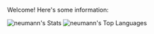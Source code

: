 Welcome! Here's some information:

![neumann's Stats](https://github-readme-stats.vercel.app/api?username=neumann&theme=vue-dark&show_icons=true&hide_border=false&count_private=true) ![neumann's Top Languages](https://github-readme-stats.vercel.app/api/top-langs/?username=neumann&theme=vue-dark&show_icons=true&hide_border=false&layout=compact)
